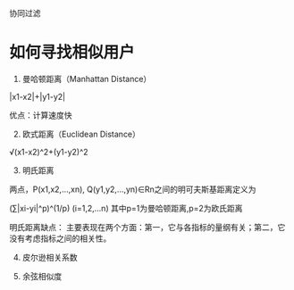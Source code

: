 协同过滤

# 如何寻找相似用户

1. 曼哈顿距离（Manhattan Distance）

|x1-x2|+|y1-y2|

优点：计算速度快

2. 欧式距离（Euclidean Distance）

√(x1-x2)^2+(y1-y2)^2

3. 明氏距离

两点，P(x1,x2,...,xn), Q(y1,y2,...,yn)∈Rn之间的明可夫斯基距离定义为

(∑|xi-yi|^p)^(1/p) (i=1,2,...n)
其中p=1为曼哈顿距离,p=2为欧氏距离

明氏距离缺点：
主要表现在两个方面：第一，它与各指标的量纲有关；第二，它没有考虑指标之间的相关性。


4. 皮尔逊相关系数

5. 余弦相似度